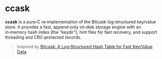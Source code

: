 # ccask

**ccask** is a pure‑C re‑implementation of the Bitcask log‑structured key/value store. It provides a fast, append‑only on‑disk storage engine with an in‑memory hash index (the “keydir”), hint files for fast recovery, and support threading and CRC‑protected records.

> Inspired by [Bitcask: A Log‑Structured Hash Table for Fast Key/Value Data](https://riak.com/assets/bitcask-intro.pdf)

